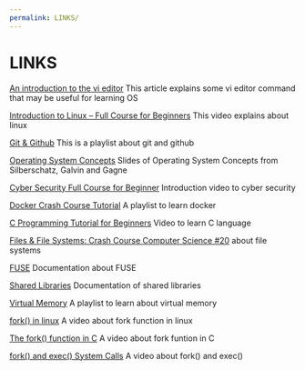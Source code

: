 ```yaml
---
permalink: LINKS/
---
```

# LINKS

[An introduction to the vi editor](https://www.redhat.com/sysadmin/introduction-vi-editor)
This article explains some vi editor command that may be useful for learning OS

[Introduction to Linux – Full Course for Beginners](https://youtu.be/sWbUDq4S6Y8?feature=shared)
This video explains about linux

[Git & Github](https://youtube.com/playlist?list=PLFIM0718LjIVknj6sgsSceMqlq242-jNf&feature=shared)
This is a playlist about git and github

[Operating System Concepts](https://www.os-book.com/OS10/slide-dir/) Slides of Operating System Concepts from Silberschatz, Galvin and Gagne

[Cyber Security Full Course for Beginner](https://www.youtube.com/watch?v=U_P23SqJaDc) Introduction video to cyber security

[Docker Crash Course Tutorial](https://youtube.com/playlist?list=PL4cUxeGkcC9hxjeEtdHFNYMtCpjNBm3h7&feature=shared) A playlist to learn docker

[C Programming Tutorial for Beginners](https://www.youtube.com/watch?v=KJgsSFOSQv0) Video to learn C language

[Files & File Systems: Crash Course Computer Science #20](https://www.youtube.com/watch?v=KN8YgJnShPM) about file systems

[FUSE](https://www.kernel.org/doc/html/next/filesystems/fuse.html) Documentation about FUSE

[Shared Libraries](https://tldp.org/HOWTO/Program-Library-HOWTO/shared-libraries.html) Documentation of shared libraries

[Virtual Memory](https://www.youtube.com/playlist?list=PLiwt1iVUib9s2Uo5BeYmwkDFUh70fJPxX) A playlist to learn about virtual memory

[fork() in linux](https://www.youtube.com/watch?v=CaWgJIbwb-4) A video about fork function in linux

[The fork() function in C](https://www.youtube.com/watch?v=cex9XrZCU14) A video about fork funtion in C

[fork() and exec() System Calls](https://www.youtube.com/watch?v=IFEFVXvjiHY) A video about fork() and exec()
